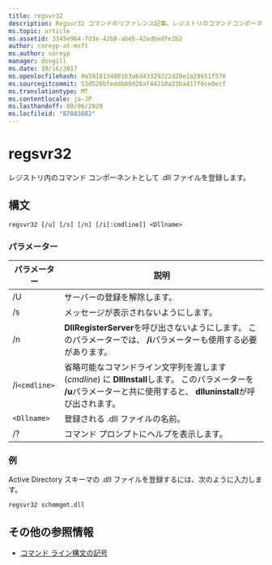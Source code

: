 ```yaml
---
title: regsvr32
description: Regsvr32 コマンドのリファレンス記事。レジストリのコマンドコンポーネントとして .dll ファイルを登録します。
ms.topic: article
ms.assetid: 3345e964-7d3e-42b8-abeb-42ed6edfe2b2
author: coreyp-at-msft
ms.author: coreyp
manager: dongill
ms.date: 10/16/2017
ms.openlocfilehash: 8a591813480163a6d43329222d20e2a29651f576
ms.sourcegitcommit: 53d526bfeddb89d28af44210a23ba417f6ce0ecf
ms.translationtype: MT
ms.contentlocale: ja-JP
ms.lasthandoff: 08/06/2020
ms.locfileid: "87883882"
---
```

# <a name="regsvr32"></a>regsvr32

レジストリ内のコマンド コンポーネントとして .dll ファイルを登録します。

## <a name="syntax"></a>構文

```
regsvr32 [/u] [/s] [/n] [/i[:cmdline]] <Dllname>
```

### <a name="parameters"></a>パラメーター

| パラメーター | 説明 |
|--|--|
| /U | サーバーの登録を解除します。 |
| /s | メッセージが表示されないようにします。 |
| /n | **DllRegisterServer**を呼び出さないようにします。 このパラメーターでは、 **/i**パラメーターも使用する必要があります。 |
| /i`<cmdline>` | 省略可能なコマンドライン文字列を渡します (*cmdline*) に **DllInstall**します。 このパラメーターを **/u**パラメーターと共に使用すると、 **dlluninstall**が呼び出されます。 |
| `<Dllname>` | 登録される .dll ファイルの名前。 |
| /? | コマンド プロンプトにヘルプを表示します。 |

### <a name="examples"></a>例

Active Directory スキーマの .dll ファイルを登録するには、次のように入力します。

```
regsvr32 schmmgmt.dll
```

## <a name="additional-references"></a>その他の参照情報

- [コマンド ライン構文の記号](command-line-syntax-key.md)
